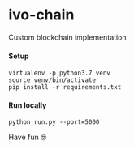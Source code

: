 # ivo-chain

Custom blockchain implementation

#### Setup
```
virtualenv -p python3.7 venv
source venv/bin/activate
pip install -r requirements.txt
```

#### Run locally
```
python run.py --port=5000
```


Have fun 🤓
